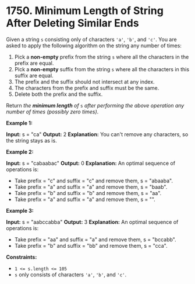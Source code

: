 # 1750. Minimum Length of String After Deleting Similar Ends 

Given a string `s` consisting only of characters `'a'`, `'b'`, and `'c'`. You are asked to apply the following algorithm on the string any number of times:

1. Pick a **non-empty** prefix from the string `s` where all the characters in the prefix are equal.
2. Pick a **non-empty** suffix from the string `s` where all the characters in this suffix are equal.
3. The prefix and the suffix should not intersect at any index.
4. The characters from the prefix and suffix must be the same.
5. Delete both the prefix and the suffix.

Return _the **minimum length** of_ `s` _after performing the above operation any number of times (possibly zero times)_.

**Example 1:**

**Input:** s = "ca"
**Output:** 2
**Explanation:** You can't remove any characters, so the string stays as is.

**Example 2:**

**Input:** s = "cabaabac"
**Output:** 0
**Explanation:** An optimal sequence of operations is:
- Take prefix = "c" and suffix = "c" and remove them, s = "abaaba".
- Take prefix = "a" and suffix = "a" and remove them, s = "baab".
- Take prefix = "b" and suffix = "b" and remove them, s = "aa".
- Take prefix = "a" and suffix = "a" and remove them, s = "".

**Example 3:**

**Input:** s = "aabccabba"
**Output:** 3
**Explanation:** An optimal sequence of operations is:
- Take prefix = "aa" and suffix = "a" and remove them, s = "bccabb".
- Take prefix = "b" and suffix = "bb" and remove them, s = "cca".

**Constraints:**

- `1 <= s.length <= 105`
- `s` only consists of characters `'a'`, `'b'`, and `'c'`.